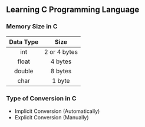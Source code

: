 ## Learning C Programming Language

### Memory Size in C
| Data Type |     Size     |
|:---------:|:------------:|
|    int    | 2 or 4 bytes |
|   float   |   4 bytes    |
|  double   |   8 bytes    |
|   char    |    1 byte    |

### Type of Conversion in C
- Implicit Conversion (Automatically)
- Explicit Conversion (Manually)